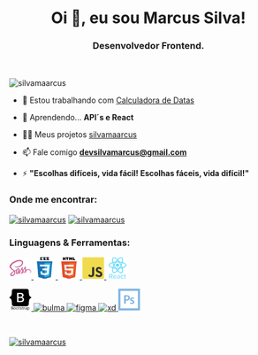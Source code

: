 <h1 align="center">Oi 👋, eu sou Marcus Silva!</h1>
<h3 align="center">Desenvolvedor Frontend.</h3> 
<br>

<p><img align="center" src="https://github-readme-stats.vercel.app/api?username=silvamaarcus&show_icons=true&theme=radical&locale=en" alt="silvamaarcus" /></p>

- 🔭 Estou trabalhando com [Calculadora de Datas](https://github.com/silvamaarcus/age-calculator-app)

- 🌱 Aprendendo... **API´s e React**

- 👨‍💻 Meus projetos [silvamaarcus](https://github.com/silvamaarcus/)

- 📫 Fale comigo **devsilvamarcus@gmail.com**

- ⚡ **"Escolhas difíceis, vida fácil! Escolhas fáceis, vida difícil!"**

<h3 align="left">Onde me encontrar:</h3>
<p align="left">
<a href="https://codepen.io/silvamaarcus" target="blank"><img align="center" src="https://raw.githubusercontent.com/rahuldkjain/github-profile-readme-generator/master/src/images/icons/Social/codepen.svg" alt="silvamaarcus" height="30" width="40" /></a>
<a href="https://linkedin.com/in/silvamaarcus" target="blank"><img align="center" src="https://raw.githubusercontent.com/rahuldkjain/github-profile-readme-generator/master/src/images/icons/Social/linked-in-alt.svg" alt="silvamaarcus" height="30" width="40" /></a>
</p>



<h3 align="left">Linguagens & Ferramentas:</h3>
<a href="https://sass-lang.com" target="_blank" rel="noreferrer"> <img src="https://raw.githubusercontent.com/devicons/devicon/master/icons/sass/sass-original.svg" alt="sass" width="40" height="40"/> </a> 
<a href="https://www.w3schools.com/css/" target="_blank" rel="noreferrer"> <img src="https://raw.githubusercontent.com/devicons/devicon/master/icons/css3/css3-original-wordmark.svg" alt="css3" width="40" height="40"/> </a> 
<a href="https://www.w3.org/html/" target="_blank" rel="noreferrer"> <img src="https://raw.githubusercontent.com/devicons/devicon/master/icons/html5/html5-original-wordmark.svg" alt="html5" width="40" height="40"/> </a> 
<a href="https://developer.mozilla.org/en-US/docs/Web/JavaScript" target="_blank" rel="noreferrer"> <img src="https://raw.githubusercontent.com/devicons/devicon/master/icons/javascript/javascript-original.svg" alt="javascript" width="40" height="40"/> </a> 
<a href="https://reactjs.org/" target="_blank" rel="noreferrer"> <img src="https://raw.githubusercontent.com/devicons/devicon/master/icons/react/react-original-wordmark.svg" alt="react" width="40" height="40"/> </a> 
<p align="left"> <a href="https://getbootstrap.com" target="_blank" rel="noreferrer"> <img src="https://raw.githubusercontent.com/devicons/devicon/master/icons/bootstrap/bootstrap-plain-wordmark.svg" alt="bootstrap" width="40" height="40"/> </a> 
<a href="https://bulma.io/" target="_blank" rel="noreferrer"> <img src="https://raw.githubusercontent.com/gilbarbara/logos/804dc257b59e144eaca5bc6ffd16949752c6f789/logos/bulma.svg" alt="bulma" width="40" height="40"/> </a> 
<a href="https://www.figma.com/" target="_blank" rel="noreferrer"> <img src="https://www.vectorlogo.zone/logos/figma/figma-icon.svg" alt="figma" width="40" height="40"/> </a> 
<a href="https://www.adobe.com/products/xd.html" target="_blank" rel="noreferrer"> <img src="https://cdn.worldvectorlogo.com/logos/adobe-xd.svg" alt="xd" width="40" height="40"/> </a>
<a href="https://www.photoshop.com/en" target="_blank" rel="noreferrer"> <img src="https://raw.githubusercontent.com/devicons/devicon/master/icons/photoshop/photoshop-line.svg" alt="photoshop" width="40" height="40"/> </a> 
</p>

<br>
<!-- <p><img align="left" src="https://github-readme-stats.vercel.app/api/top-langs?username=silvamaarcus&show_icons=true&theme=radical&locale=en&layout=compact" alt="silvamaarcus" /></p> -->

<p align="left"> <a href="https://github.com/ryo-ma/github-profile-trophy"><img src="https://github-profile-trophy.vercel.app/?username=silvamaarcus&theme=radical&row=2&column=3" alt="silvamaarcus" /></a> </p>